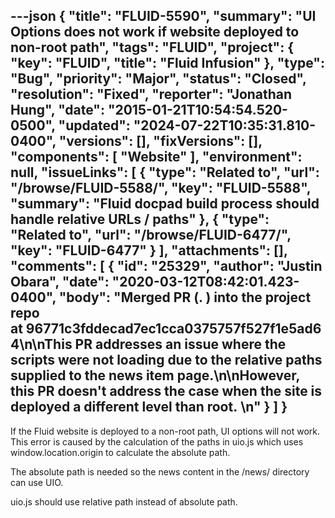 ---json
{
  "title": "FLUID-5590",
  "summary": "UI Options does not work if website deployed to non-root path",
  "tags": "FLUID",
  "project": {
    "key": "FLUID",
    "title": "Fluid Infusion"
  },
  "type": "Bug",
  "priority": "Major",
  "status": "Closed",
  "resolution": "Fixed",
  "reporter": "Jonathan Hung",
  "date": "2015-01-21T10:54:54.520-0500",
  "updated": "2024-07-22T10:35:31.810-0400",
  "versions": [],
  "fixVersions": [],
  "components": [
    "Website"
  ],
  "environment": null,
  "issueLinks": [
    {
      "type": "Related to",
      "url": "/browse/FLUID-5588/",
      "key": "FLUID-5588",
      "summary": "Fluid docpad build process should handle relative URLs / paths"
    },
    {
      "type": "Related to",
      "url": "/browse/FLUID-6477/",
      "key": "FLUID-6477"
    }
  ],
  "attachments": [],
  "comments": [
    {
      "id": "25329",
      "author": "Justin Obara",
      "date": "2020-03-12T08:42:01.423-0400",
      "body": "Merged PR (. ) into the project repo at 96771c3fddecad7ec1cca0375757f527f1e5ad64\n\nThis PR addresses an issue where the scripts were not loading due to the relative paths supplied to the news item page.\n\nHowever, this PR doesn't address the case when the site is deployed a different level than root. \n"
    }
  ]
}
---
If the Fluid website is deployed to a non-root path, UI options will not work. This error is caused by the calculation of the paths in uio.js which uses window\.location.origin to calculate the absolute path.

The absolute path is needed so the news content in the /news/ directory can use UIO.

uio.js should use relative path instead of absolute path.

        